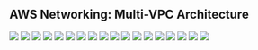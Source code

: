 ## AWS Networking: Multi-VPC Architecture

<img src="/assets/images/1 - Diagram.jpg">
<img src="/assets/images/2 - Create VPCs.png">
<img src="/assets/images/3 - VPCs.png">
<img src="/assets/images/4 - Subnets.png">
<img src="/assets/images/5 - total subnets.png">
<img src="/assets/images/6 - IGW.png">
<img src="/assets/images/7 - all IGWs.png">
<img src="/assets/images/8 - Route Tables.png">
<img src="/assets/images/9 - Edit Routes.png">
<img src="/assets/images/10 - new route tables.png">
<img src="/assets/images/11 - IAM Role.png">
<img src="/assets/images/12 - EC2 part 1.png">
<img src="/assets/images/13 - EC2 Network.png">
<img src="/assets/images/14 - EC2 IAM Profile.png">
<img src="/assets/images/15 - All EC2s.png">
<img src="/assets/images/16 - VPC A Pings fail.png">
<img src="/assets/images/17 - VPC B Pings fail.png">
<img src="/assets/images/18 - VPC C Pings fail.png">

